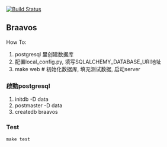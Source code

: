 [![Build Status](https://drone.io/github.com/borngods/braavos/status.png)](https://drone.io/github.com/borngods/braavos/latest)

## Braavos

How To:

  1. postgresql 里创建数据库
  2. 配置local_config.py, 填写SQLALCHEMY_DATABASE_URI地址
  3. make web # 初始化数据库, 填充测试数据, 启动server 

### 啟動postgresql

1. initdb -D data
2. postmaster -D data
3. createdb braavos


### Test

    make test

